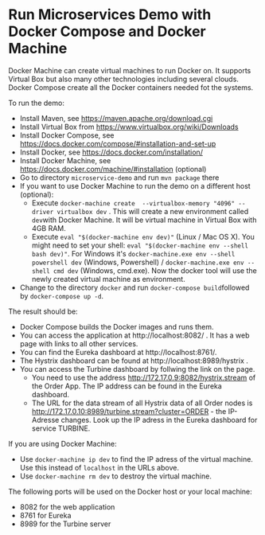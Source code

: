 Run Microservices Demo with Docker Compose and Docker Machine
==============================================

Docker Machine can create virtual machines to run Docker on. It
supports Virtual Box but also many other technologies including
several clouds. Docker Compose create all the Docker containers needed
fot the systems.

To run the demo:

- Install Maven, see https://maven.apache.org/download.cgi
- Install Virtual Box from https://www.virtualbox.org/wiki/Downloads
- Install Docker Compose, see
https://docs.docker.com/compose/#installation-and-set-up
- Install Docker, see https://docs.docker.com/installation/
- Install Docker Machine, see https://docs.docker.com/machine/#installation (optional)
- Go to directory `microservice-demo` and run `mvn package` there
- If you want to use Docker Machine to run the demo on a different host (optional):
  - Execute `docker-machine create  --virtualbox-memory "4096" --driver
    virtualbox dev` . This will create a new environment called `dev`with Docker
    Machine. It will be virtual machine in Virtual Box with 4GB RAM.
  - Execute `eval "$(docker-machine env dev)"` (Linux / Mac OS X). You
       might need to set your shell: `eval "$(docker-machine env --shell
       bash dev)"`. For Windows it's
      `docker-machine.exe env --shell powershell dev` (Windows,
      Powershell) /  `docker-machine.exe env --shell cmd dev` (Windows,
      cmd.exe). Now the docker tool will use the newly created virtual
      machine as environment.
- Change to the directory `docker` and run `docker-compose
   build`followed by `docker-compose up -d`. 


The result should be:

- Docker Compose builds the Docker images and runs them.
- You can access the application at http://localhost:8082/ . It has a
web page with links to all other services.
- You can find the Eureka dashboard at http://localhost:8761/.
- The Hystrix dashboard can be found at http://localhost:8989/hystrix .
- You can access the Turbine dashboard by follwing the link on the
 page.
  - You need to use the address http://172.17.0.9:8082/hystrix.stream
  of the Order App. The IP address can be found in the Eureka dashboard.
  -  The URL for the data stream of all Hystrix data of all Order
   nodes is http://172.17.0.10:8989/turbine.stream?cluster=ORDER - the
  IP-Adresse changes. Look up the IP adress in the Eureka dashboard for service
  TURBINE. 

If you are using Docker Machine:
- Use `docker-machine ip dev` to find the IP adress of the virtual machine. Use this instead of `localhost` in the URLs above.
- Use `docker-machine rm dev` to destroy the virtual machine.


The following ports will be used on the Docker host or your local machine:

- 8082 for the web application
- 8761 for Eureka
- 8989 for the Turbine server
